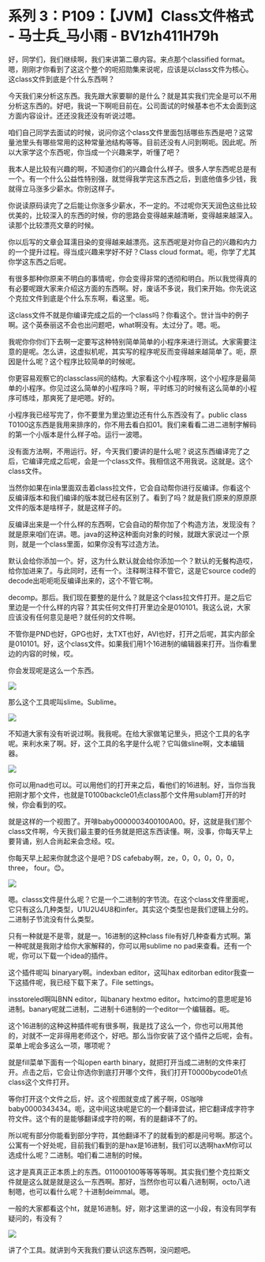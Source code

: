 # 系列 3：P109：【JVM】Class文件格式 - 马士兵_马小雨 - BV1zh411H79h

好，同学们，我们继续啊，我们来讲第二章内容。来点那个classified format。嗯，刚刚才你看到了这这个整个的呃招勋集来说呢，应该是以class文件为核心。这class文件到底是个什么东西啊？

今天我们来分析这东西。我先跟大家要聊的是什么？就是其实我们完全是可以不用分析这东西的。好吧，我说一下啊呃目前在。公司面试的时候基本也不太会面到这方面内容设计。还还没我还没有听说过嗯。

咱们自己同学去面试的时候，说问你这个class文件里面包括哪些东西是吧？这常量池里头有哪些常用的这种常量池结构等等。目前还没有人问到啊呃。因此呢。所以大家学这个东西呢，你当成一个兴趣来学，听懂了吧？

我本人是比较有兴趣的啊，不知道你们的兴趣会什么样子。很多人学东西呢总是有一个。有一个什么公益性特别强，就觉得我学完这东西之后，到底他值多少钱，我就得立马涨多少薪水。你别这样子。

你说读原码读完了之后能让你涨多少薪水，不一定的。不过呢你天天润色这些比较优美的，比较深入的东西的时候，你的思路会变得越来越清晰，变得越来越深入。读那个比较漂亮文章的时候。

你以后写的文章会耳濡目染的变得越来越漂亮。这东西呢是对你自己的兴趣和内力的一个提升过程。得当成兴趣来学好不好？Class cloud format。呃，你学了尤其你学这东西之后呢。

有很多那种你原来不明白的事情呢，你会变得非常的透彻和明白。所以我觉得真的有必要呢跟大家来介绍这方面的东西啊。好，废话不多说，我们来开始。你先说这个克拉文件到底是个什么东东啊，看这里。呃。

这class文件不就是你编译完成之后的一个class吗？你看这个。世计当中的例子啊。这个英泰丽这不会也出问题吧，what啊没有。太过分了。嗯。呃。

我呢你你你们下去啊一定要写这种特别简单简单的小程序来进行测试。大家需要注意的是呢。怎么讲，这虚拟机呢，其实写的程序呢反而变得越来越简单了。呃，原因是什么呢？这个程序比较简单的时候呢。

你更容易观察它的classclass间的结构。大家看这个小程序啊，这个小程序是最简单的小程序。你见过这么简单的小程序吗？啊，平时练习的时候有这么简单的小程序可练哇，那爽死了是吧嗯。好的。

小程序我已经写完了，你不要里为里边里边还有什么东西没有了。public class T0100这东西是我用来排序的，你不用去看白扣01。我们来看看二进二进制字解码的第一个小版本是什么样子哈。运行一波嗯。

没有面方法啊，不用运行。好，今天我们要讲的是什么呢？说这东西编译完了之后，它编译完成之后呢，会是一个class文件。我相信这不用我说。这就是。这个class文件。

当然你如果在inla里面双击着class拉文件，它会自动帮你进行反编译。你看这个反编译版本和我们编译的版本就已经有区别了。看到了吗？就是我们原来的原原原文件的版本是啥样子，就是这样子的。

反编译出来是一个什么样的东西啊，它会自动的帮你加了个构造方法，发现没有？就是原来咱们在讲。嗯。java的这种这种面向对象的时候，就跟大家说过一个原则，就是一个class里面，如果你没有写过造方法。

默认会给你添加一个。好，这为什么默认就会给你添加一个？默认的无餐构造哎，给你加进来了。与此同时，还有一个。注释啊注释不管它，这是它source code的decode出呃呃呃反编译出来的，这个不管它啊。

decomp。那后。我们现在要整的是什么？就是这个class拉文件打开。是之后它里边是一个什么样的内容？其实任何文件打开里边全是010101。我这么说，大家应该没有任何意见是吧？就任何的文件啊。

不管你是PND也好，GPG也好，太TXT也好，AVI也好，打开之后呢，其实内部全是010101。好，这个class文件。如果我们用1个16进制的编辑器来打开。当你看里边的内容的时候，哎。

你会发现呢是这么一个东西。

![](img/0756a5fdbddf960eebfb2c2aa163adcb_1.png)

那么这个工具呢叫slime。Sublime。

![](img/0756a5fdbddf960eebfb2c2aa163adcb_3.png)

不知道大家有没有听说过啊。我我呢。在给大家做笔记里头，把这个工具的名字呢。来利水来了啊。好，这个工具的名字是什么呢？它叫做sline啊，文本编辑器。



![](img/0756a5fdbddf960eebfb2c2aa163adcb_5.png)

你可以用nad也可以。可以用他们的打开来之后，看他们的16进制。好，当你当我把刚才那个文件，也就是T0100backcle01点class那个文件用sublam打开的时候，你会看到的哎。

就是这样的一个视图了。开啡baby0000003400100A00。好，这就是我们那个class文件啊，今天我们最主要的任务就是把这东西读懂。啊，没事，你每天早上要背诵，别人合尚起来会念经。哎。

你每天早上起来你就念这个是吧？DS cafebaby啊，ze，0，0，0，0，0，three， four。😊。



![](img/0756a5fdbddf960eebfb2c2aa163adcb_7.png)

嗯。classs文件是什么呢？它是一个二进制的字节流。在这个class文件里面呢，它只有这么几种类型，U1U2U4U8和infer。其实这个类型也是我们逻辑上分的。二进制子节流没有什么类型。

只有一种就是不是零，就是一。16进制的这种class file有好几种查看方式啊。第一种呢就是我刚才给你大家解释的，你可以用sublime no pad来查看。还有一个呢，你可以下载一个idea的插件。

这个插件呢叫 binaryary啊。indexban editor，这叫hax editorban editor我查一下这插件呢，我已经下载下来了。File settings。

insstoreled啊叫BNN editor，叫banary hextmo editor。hxtcimo的意思呢是16进制。banary呢就二进制，二进制十6进制的一个editor一个编辑器。呃。

这个16进制的这种这种插件呢有很多啊，我是找了这么一个，你也可以用其他的，对就不一定非得用老师这个，好吧。那么当你安装了这个插件之后呢，会有。菜单上呢会多这么一项，哪项呢？

就是fill菜单下面有一个叫open earth binary，就把打开当成二进制的文件来打开。点击之后，它会让你选你到底打开哪个文件，我们打开T0000bycode01点class这个文件打开。

等你打开这个文件之后，好。这个视图就变成了酱子啊，0S咖啡baby0000343434。呃，这中间这块呢是它的一个翻译尝试，把它翻译成字符字符文件。这个有的是能够翻译成字符的啊，有的是翻译不了的。

所以呢有部分你能看到部分字符，其他翻译不了的就看到的都是问号啊。那这个。公寓有一个好处呢，目前我们看到的是hax是16进制，我们可以选啊haxM你可以选成什么呢？二进制。咱们看二进制的时候。

这才是真真正正本质上的东西。011000100等等等等啊。其实我们整个克拉斯文件就是这么就是就是这么一东西啊。那好，当然你也可以看八进制啊，octo八进制嗯，也可以看什么呢？十进制deimmal。嗯。

一般的大家都看这个ht，就是16进制。好，刚才这里讲的这一小段，有没有同学有疑问的，有没有？

![](img/0756a5fdbddf960eebfb2c2aa163adcb_9.png)

讲了个工具。就讲到今天我我们要认识这东西啊，没问题吧。